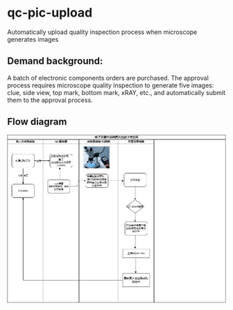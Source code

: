 # qc-pic-upload
Automatically upload quality inspection process when microscope generates images
## Demand background: 
A batch of electronic components orders are purchased. The approval process requires microscope quality inspection to generate five images: clue, side view, top mark, bottom mark, xRAY, etc., and automatically submit them to the approval process.
## Flow diagram
![flow diagram](.\doc\flowDiagram.png)


